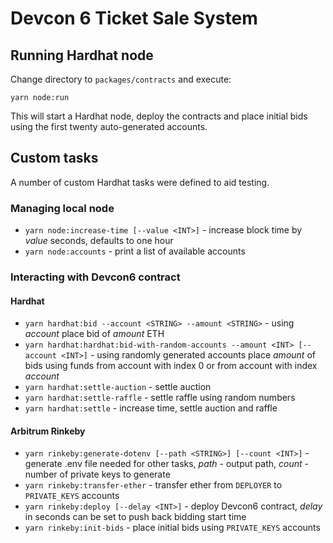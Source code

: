 # Devcon 6 Ticket Sale System

## Running Hardhat node
Change directory to `packages/contracts` and execute:
```shell
yarn node:run
```
This will start a Hardhat node, deploy the contracts and place initial bids using the first twenty auto-generated accounts.

## Custom tasks
A number of custom Hardhat tasks were defined to aid testing.

### Managing local node
- `yarn node:increase-time [--value <INT>]` - increase block time by *value* seconds, defaults to one hour
- `yarn node:accounts` - print a list of available accounts

### Interacting with Devcon6 contract

#### Hardhat
- `yarn hardhat:bid --account <STRING> --amount <STRING>` - using *account* place bid of *amount* ETH
- `yarn hardhat:hardhat:bid-with-random-accounts --amount <INT> [--account <INT>]` - using randomly generated accounts place *amount* of bids using funds from account with index 0 or from account with index *account*
- `yarn hardhat:settle-auction` - settle auction
- `yarn hardhat:settle-raffle` - settle raffle using random numbers
- `yarn hardhat:settle` - increase time, settle auction and raffle

#### Arbitrum Rinkeby
- `yarn rinkeby:generate-dotenv [--path <STRING>] [--count <INT>]` - generate .env file needed for other tasks, *path* - output path, *count* - number of private keys to generate
- `yarn rinkeby:transfer-ether` - transfer ether from `DEPLOYER` to `PRIVATE_KEYS` accounts
- `yarn rinkeby:deploy [--delay <INT>]` - deploy Devcon6 contract, *delay* in seconds can be set to push back bidding start time
- `yarn rinkeby:init-bids` - place initial bids using `PRIVATE_KEYS` accounts
